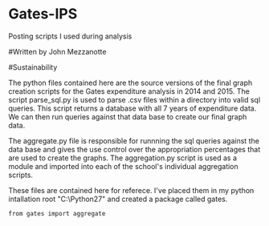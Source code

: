 # Gates-IPS
Posting scripts I used during analysis

#Written by
John Mezzanotte



#Sustainability


The python files contained here are the source versions of the final graph creation scripts for the Gates expenditure analysis 
in 2014 and 2015. The script parse_sql.py is used to parse .csv files within a directory into valid sql queries. This script 
returns a database with all 7 years of 
expenditure data. We can then run queries against that data base to create our final graph data. 


The aggregate.py file is responsible for runnning the sql queries against the data base and gives the use control over the appropriation 
percentages
that are used to create the graphs. The aggregation.py script is used as a module and imported into each of the school's 
individual aggregation 
scripts.

These files are contained here for referece. I've placed them in my python intallation root 
"C:\Python27" and created a package called gates. 


`from gates import aggregate`

